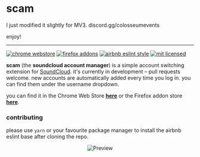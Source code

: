 # scam
I just modified it slightly for MV3. 
discord.gg/colosseumevents

enjoy!

----------------
[![chrome webstore](https://img.shields.io/chrome-web-store/v/pjjmnjpdamiodphjhekmbdgnbegndmkc?style=flat-square)](https://chrome.google.com/webstore/detail/pjjmnjpdamiodphjhekmbdgnbegndmkc)
[![firefox addons](https://img.shields.io/amo/v/scam?style=flat-square)](https://addons.mozilla.org/en-US/firefox/addon/scam/)
[![airbnb eslint style](https://img.shields.io/static/v1?label=code%20style&message=airbnb&color=success&style=flat-square)](https://github.com/airbnb/javascript)
[![mit licensed](https://img.shields.io/static/v1?label=license&message=mit&color=success&style=flat-square)](https://github.com/nihilist/scam/blob/master/LICENSE.md)

**scam** (the **soundcloud account manager**) is a simple account switching extension for [SoundCloud](https://soundcloud.com). it's currently in development – pull requests welcome. new accounts are automatically added every time you log in. you can find them under the username dropdown.

you can find it in the Chrome Web Store [**here**](https://chrome.google.com/webstore/detail/pjjmnjpdamiodphjhekmbdgnbegndmkc) or the Firefox addon store [**here**](https://addons.mozilla.org/en-US/firefox/addon/scam/).

### contributing
please use `yarn` or your favourite package manager to install the airbnb eslint base after cloning the repo.

<p align="center">
  <img alt="Preview" src="https://i.imgur.com/BKXKIEe.png"/>
</p>
